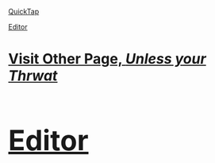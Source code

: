 [QuickTap](https://bedirgonul.github.io)

[Editor](https://github.com/BedirGonul/BedirGonul.github.io/edit/main/README.md)


<a href="https://bedirgonul.github.io/layout.html"><h1>Visit Other Page, *Unless your Thrwat*<h1/></a>


[Editor](https://github.com/BedirGonul/BedirGonul.github.io/edit/main/README.md)
